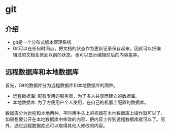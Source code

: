 # git 

## 介绍

+ git是一个分布式版本管理系统
+ Git可以在任何时间点，把文档的状态作为更新记录保存起来。因此可以把编辑过的文档复原到以前的状态，也可以显示编辑前后的内容差异。

## 远程数据库和本地数据库

首先，Git的数据库分为远程数据库和本地数据库的两种。

- 远程数据库: 配有专用的服务器，为了多人共享而建立的数据库。
- 本地数据库: 为了方便用户个人使用，在自己的机器上配置的数据库。

数据库分为远程和本地两种。平时用手头上的机器在本地数据库上操作就可以了。如果想要公开在本地数据库中修改的内容，把内容上传到远程数据库就可以了。另外，通过远程数据库还可以取得其他人修改的内容。